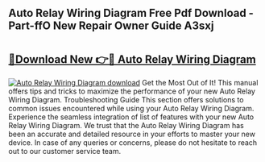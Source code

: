 ## Auto Relay Wiring Diagram Free Pdf Download - Part-ffO New Repair Owner Guide A3sxj

# <h2><a href="http://dfkbjmu.blite.top/?on=Auto+Relay+Wiring+Diagram">🔗Download New 👉🔴 Auto Relay Wiring Diagram</a></h2>

[![Auto Relay Wiring Diagram download](https://i.imgur.com/lujVjoI.png)](http://dfkbjmu.blite.top/?on=Auto+Relay+Wiring+Diagram)
Get the Most Out of It! This manual offers tips and tricks to maximize the performance of your new Auto Relay Wiring Diagram. Troubleshooting Guide This section offers solutions to common issues encountered while using your Auto Relay Wiring Diagram. Experience the seamless integration of list of features with your new Auto Relay Wiring Diagram. We trust that the Auto Relay Wiring Diagram has been an accurate and detailed resource in your efforts to master your new device. In case of any queries or concerns, please do not hesitate to reach out to our customer service team.
